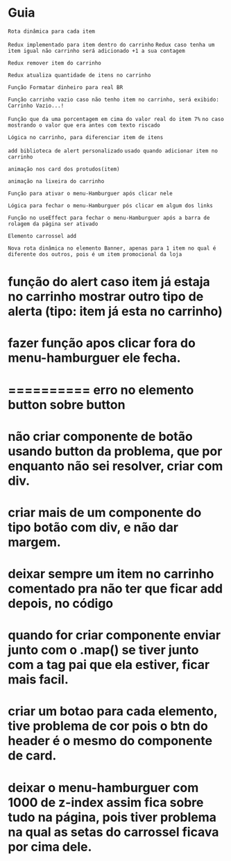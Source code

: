 # Guia

`Rota dinâmica para cada item`

`Redux implementado para item dentro do carrinho`
`Redux caso tenha um item igual não carrinho será adicionado +1 a sua contagem`

`Redux remover item do carrinho`

`Redux atualiza quantidade de itens no carrinho`

`Função Formatar dinheiro para real BR`

`Função carrinho vazio caso não tenho item no carrinho, será exibido: Carrinho Vazio...!`

`Função que da uma porcentagem em cima do valor real do item 7%`
`no caso mostrando o valor que era antes com texto riscado`

`Lógica no carrinho, para diferenciar item de itens`

`add biblioteca de alert personalizado`
`usado quando adicionar item no carrinho`

`animação nos card dos protudos(item)`

`animação na lixeira do carrinho`

`Função para ativar o menu-Hamburguer após clicar nele`

`Lógica para fechar o menu-Hamburguer pós clicar em algum dos links`

`Função no useEffect para fechar o menu-Hamburguer após a barra de rolagem da página ser ativado`

`Elemento carrossel add`

`Nova rota dinâmica no elemento Banner, apenas para 1 item no qual é diferente dos outros, pois é um item promocional da loja`

# função do alert caso item já estaja no carrinho mostrar outro tipo de alerta (tipo: item já esta no carrinho)

# fazer função apos clicar fora do menu-hamburguer ele fecha.

==========
erro no elemento button sobre button
==========

<!-- ================Detalhes====================== -->
# não criar componente de botão usando button da problema, que por enquanto não sei resolver, criar com div.

# criar mais de um componente do tipo botão com div, e não dar margem.

# deixar sempre um item no carrinho comentado pra não ter que ficar add depois, no código

# quando for criar componente enviar junto com o .map() se tiver junto com a tag pai que ela estiver, ficar mais facil.

# criar um botao para cada elemento, tive problema de cor pois o btn do header é o mesmo do componente de card.

# deixar o menu-hamburguer com 1000 de z-index assim fica sobre tudo na página, pois tiver problema na qual as setas do carrossel ficava por cima dele.